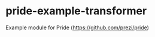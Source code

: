 pride-example-transformer
=========================

Example module for Pride (https://github.com/prezi/pride)
